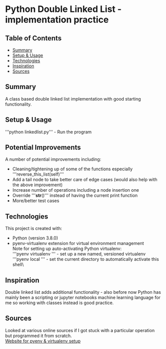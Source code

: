 # Python Double Linked List - implementation practice

## Table of Contents
* [Summary](#summary)
* [Setup & Usage](#setup-&-usage)
* [Technologies](#technologies)
* [Inspiration](#inspiration)
* [Sources](#sources)

## Summary
A class based double linked list implementation with good starting functionality.

## Setup & Usage
'''python linkedlist.py''' - Run the program

## Potential Improvements
A number of potential improvements including:
* Cleaning/tightening up of some of the functions especially '''reverse_this_list(self)'''
* Add a tail node to take better care of edge cases (would also help with the above improvement)
* Increase number of operations including a node insertion one
* Override '''__str__()''' instead of having the current print function
* More/better test cases

## Technologies
This project is created with:
* Python (version 3.8.0)
* pyenv-virtualenv extension for virtual environment management\
Note for setting up auto-activating Python virtualenv:\
'''pyenv virtualenv <version> <name>''' - set up a new named, versioned virtualenv\
'''pyenv local <name>''' - set the current directory to automatically activate this shell\

## Inspiration
Double linked list adds additional functionality - also before now Python has mainly been a scripting or jupyter notebooks machine learning language for me so working with classes instead is good practice.

## Sources
Looked at various online sources if I got stuck with a particular operation but programmed it from scratch.\
[Website for pyenv & virtualenv setup](https://towardsdatascience.com/managing-virtual-environment-with-pyenv-ae6f3fb835f8)